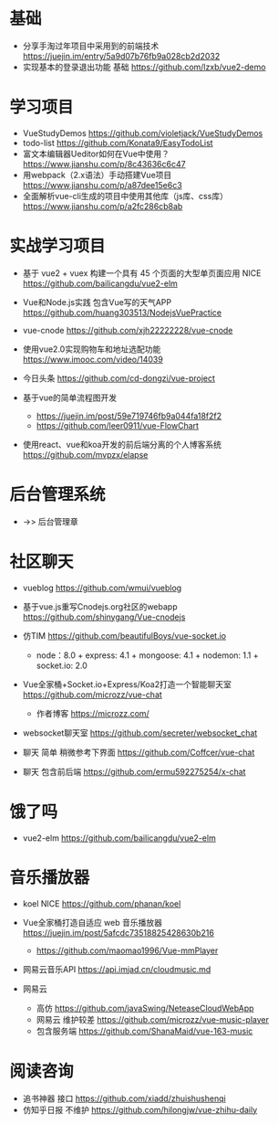 # 基础

- 分享手淘过年项目中采用到的前端技术 <https://juejin.im/entry/5a9d07b76fb9a028cb2d2032>
- 实现基本的登录退出功能 基础 <https://github.com/lzxb/vue2-demo>

# 学习项目

- VueStudyDemos <https://github.com/violetjack/VueStudyDemos>
- todo-list <https://github.com/Konata9/EasyTodoList>
- 富文本编辑器Ueditor如何在Vue中使用？ <https://www.jianshu.com/p/8c43636c6c47>
- 用webpack（2.x语法）手动搭建Vue项目 <https://www.jianshu.com/p/a87dee15e6c3>
- 全面解析vue-cli生成的项目中使用其他库（js库、css库）<https://www.jianshu.com/p/a2fc286cb8ab>


# 实战学习项目

- 基于 vue2 + vuex 构建一个具有 45 个页面的大型单页面应用 NICE <https://github.com/bailicangdu/vue2-elm>
- Vue和Node.js实践 包含Vue写的天气APP <https://github.com/huang303513/NodejsVuePractice>
- vue-cnode <https://github.com/xjh22222228/vue-cnode>
- 使用vue2.0实现购物车和地址选配功能 <https://www.imooc.com/video/14039>
- 今日头条 <https://github.com/cd-dongzi/vue-project>
- 基于vue的简单流程图开发

  - <https://juejin.im/post/59e719746fb9a044fa18f2f2>
  - <https://github.com/leer0911/vue-FlowChart>

- 使用react、vue和koa开发的前后端分离的个人博客系统 <https://github.com/mvpzx/elapse>

# 后台管理系统

- ->> 后台管理章

# 社区聊天

- vueblog https://github.com/wmui/vueblog
- 基于vue.js重写Cnodejs.org社区的webapp <https://github.com/shinygang/Vue-cnodejs>
- 仿TIM <https://github.com/beautifulBoys/vue-socket.io>

  - node：8.0 + express: 4.1 + mongoose: 4.1 + nodemon: 1.1 + socket.io: 2.0

- Vue全家桶+Socket.io+Express/Koa2打造一个智能聊天室 <https://github.com/microzz/vue-chat>

  - 作者博客 <https://microzz.com/>

- websocket聊天室 <https://github.com/secreter/websocket_chat>

- 聊天 简单 稍微参考下界面 <https://github.com/Coffcer/vue-chat>

- 聊天 包含前后端 <https://github.com/ermu592275254/x-chat>

# 饿了吗

- vue2-elm https://github.com/bailicangdu/vue2-elm

# 音乐播放器

- koel NICE https://github.com/phanan/koel
- Vue全家桶打造自适应 web 音乐播放器 https://juejin.im/post/5afcdc73518825428630b216
  - https://github.com/maomao1996/Vue-mmPlayer
- 网易云音乐API <https://api.imjad.cn/cloudmusic.md>
- 网易云

  - 高仿 <https://github.com/javaSwing/NeteaseCloudWebApp>
  - 网易云 维护较差 <https://github.com/microzz/vue-music-player>
  - 包含服务端 <https://github.com/ShanaMaid/vue-163-music>

# 阅读咨询

- 追书神器 接口 <https://github.com/xiadd/zhuishushenqi>
- 仿知乎日报 不维护 <https://github.com/hilongjw/vue-zhihu-daily>
